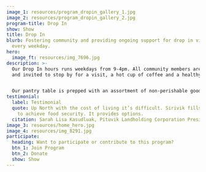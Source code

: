 ```yaml
---
image_1: resources/program_dropin_gallery_1.jpg
image_2: resources/program_dropin_gallery_2.jpg
program-title: Drop In
show: Show
title: Drop In
blurb: Fostering community and providing ongoing support for drop in visitors
  every weekday.
hero:
  image_ft: resources/img_7696.jpg
description: >-
  Our Drop In hours runs weekdays from 9-4pm. All community members are welcome
  and invited to stop by for a visit, a hot cup of coffee and a healthy snack.


  Our pantry table is prepped with an assortment of non-perishable goods available to all community members. We keep home cooked frozen meals, ingredients and country food on hand to share with community members who drop in hungry or in need of food support.
testimonial:
  label: Testimonial
  quote: Up North with the cost of living it’s difficult. Sirivik fills the gaps
    to achieve food security. It provides options.
  citation: Sarah Lisa Kasudluak, Pituvik Landholding Corporation President
image_3: resources/home_hero.jpg
image_4: resources/img_8291.jpg
participate:
  heading: Want to participate or contribute to this program?
  btn_1: Join Program
  btn_2: Donate
  show: Show
---
```

